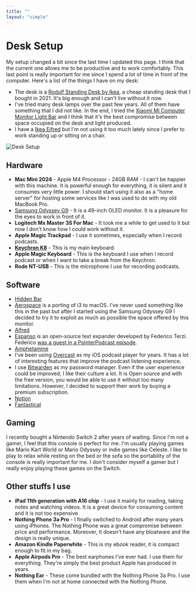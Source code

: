 ```yaml
---
title: ""
layout: "simple"
---
```


# Desk Setup


My setup changed a bit since the last time I updated this page. I think that the current one allows me to be productive and to work comfortably. This last point is really important for me since I spend a lot of time in front of the computer. Here's a list of the things I have on my desk:

- The desk is a [Rodulf Standing Desk by Ikea](https://www.ikea.com/it/it/p/rodulf-scrivania-regolabile-in-altezza-grigio-bianco-s99326170/), a cheap standing desk that I bought in 2021. It's big enough and I can't live without it now.
- I've tried many desk lamps over the past few years. All of them have something that I did not like. In the end, I tried the [Xiaomi Mi Computer Monitor Light Bar](https://www.mi.com/it/product/mi-computer-monitor-light-bar/) and I think that it's the best compromise between space occupied on the desk and light produced.
- I have a [Ikea Eifred](https://www.ikea.com/it/it/p/eifred-sedia-con-appoggio-per-ginocchia-gunnared-nero-grigio-90527069/) but I'm not using it too much lately since I prefer to work standing up or sitting on a chair.

![Desk Setup](/img/desk.jpg)


## Hardware

- **Mac Mini 2024** - Apple M4 Processor - 24GB RAM - I can't be happier with this machine. It is powerful enough for everything, it is silent and it consumes very little power. I should start using it also as a "home server" for hosting some services like I was used to do with my old MacBook Pro.
- [Samsung Odyssey G9](https://www.samsung.com/it/monitors/gaming/odyssey-oled-g9-g95sc-49-inch-240hz-curved-dual-qhd-ls49cg950suxen/) - It is a 49-inch OLED monitor. It is a pleasure for the eyes to work in front of it.
- **Logitech Mx Master 3S For Mac** - It took me a while to get used to it but now I don't know how I could work without it.
- **Apple Magic Trackpad** - I use it sometimes, especially when I record podcasts.
- **[Keychron K8](https://www.keychron.com/products/keychron-k8-tenkeyless-wireless-mechanical-keyboard)** - This is my main keyboard. 
- **Apple Magic Keyboard** - This is the keyboard I use when I record podcast or when I want to take a break from the Keychron.
- **Rode NT-USB** - This is the microphone I use for recording podcasts. 

## Software

- [Hidden Bar](https://apps.apple.com/us/app/hidden-bar/id1452453066?mt=12)
- [Aerospace](https://github.com/nikitabobko/AeroSpace) is a porting of i3 to macOS. I've never used something like this in the past but after I started using the Samsung Odyssey G9 I decided to try it to exploit as much as possible the space offered by this monitor.
- [Alfred](https://www.alfredapp.com/)
- [Espanso](https://espanso.org/) is an open-source text expander developed by Federico Terzi. Federico [was a guest in a PointerPodcast episode](https://pointerpodcast.it/p/pointer46-espanso-rust-e-open-source-con-federico-terzi/).
- [Amphetamine](https://apps.apple.com/it/app/amphetamine/id937984704?mt=12)
- I've been using [Overcast](https://overcast.fm/) as my iOS podcast player for years. It has a lot of interesting features that improve the podcast listening experience.
- I use [Bitwarden](https://bitwarden.com) as my password manager. Even if the user experience could be improved, I like their culture a lot. It is Open source and with the free version, you would be able to use it without too many limitations. However, I decided to support their work by buying a premium subscription. 
- [Notion](https://www.notion.so/)
- [Fantastical](https://flexibits.com/fantastical)

## Gaming

I recently bought a Nintendo Switch 2 after years of waiting. Since I'm not a gamer, I feel that this console is perfect for me. I'm usually playing games like Mario Kart World or Mario Odyssey or indie games like Celeste. I like to play to relax while resting on the bed or the sofa so the portability of the console is really important for me.
I don't consider myself a gamer but I really enjoy playing these games on the Switch.

## Other stuffs I use

- **iPad 11th generation with A16 chip** -  I use it mainly for reading, taking notes and watching videos. It is a great device for consuming content and it is not too expensive.
- **Nothing Phone 3a Pro** - I finally switched to Android after many years using iPhones. The Nothing Phone was a great compromise between price and performance. Moreover, it doesn't have any bloatware and the design is really unique.
- **Amazon Kindle Paperwhite** - This is my ebook reader, it is compact enough to fit in my bag.
- **Apple Airpods Pro** - The best earphones I've ever had. I use them for everything. They're simply the best product Apple has produced in years.
- **Nothing Ear** - These come bundled with the Nothing Phone 3a Pro. I use them when I'm not at home connected with the Nothing Phone. 